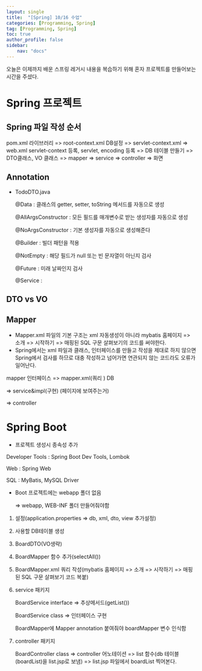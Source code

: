 ```yaml
---
layout: single
title:  "[Spring] 10/16 수업"
categories: [Programming, Spring]
tag: [Programming, Spring]
toc: true
author_profile: false
sidebar:
    nav: "docs"
---
```


 오늘은 이제까지 배운 스프링 레거시 내용을 복습하기 위해 혼자 프로젝트를 만들어보는 시간을 주셨다.

# Spring 프로젝트

## Spring 파일 작성 순서

pom.xml 라이브러리 => root-context.xml DB설정 => servlet-context.xml => web.xml servlet-context 등록, servlet, encoding 등록 => DB 테이블 만들기 => DTO클래스, VO 클래스 => mapper => service => controller => 화면



## Annotation

* TodoDTO.java

  @Data : 클래스의 getter, setter, toString 메서드를 자동으로 생성

  @AllArgsConstructor : 모든 필드를 매개변수로 받는 생성자를 자동으로 생성

  @NoArgsConstructor : 기본 생성자를 자동으로 생성해준다

  @Builder : 빌더 패턴을 적용

  @NotEmpty : 해당 필드가 null 또는 빈 문자열이 아닌지 검사

  @Future : 미래 날짜인지 검사
  
  @Service : 



## DTO vs VO

## Mapper

* Mapper.xml 파일의 기본 구조는 xml 자동생성이 아니라 mybatis 홈페이지 => 소개 => 시작하기 => 매핑된 SQL 구문 살펴보기의 코드를 써야한다.
* Spring에서는 xml 파일과 클래스, 인터페이스를 만들고 작성을 제대로 하지 않으면 Spring에서 검사를 하므로 대충 작성하고 넘어가면 연관되지 않는 코드라도 오류가 일어난다.



mapper 인터페이스 => mapper.xml(쿼리 )  DB

=> service&impl(구현) (페이지에 보여주는거)

=> controller

# Spring Boot

* 프로젝트 생성시 종속성 추가

Developer Tools : Spring Boot Dev Tools, Lombok

Web : Spring Web

SQL : MyBatis, MySQL Driver

* Boot 프로젝트에는 webapp 폴더 없음 

  => webapp, WEB-INF 폴더 만들어줘야함

1. 설정(application.properties => db, xml, dto, view 추가설정) 

2. 사용할 DB테이블 생성

3. BoardDTO(VO생략)

4. BoardMapper 함수 추가(selectAll())

5. BoardMapper.xml 쿼리 작성(mybatis 홈페이지 => 소개 => 시작하기 => 매핑된 SQL 구문 살펴보기 코드 복붙)

6. service 패키지 

   BoardService interface => 추상메서드(getList())

   BoardService class => 인터페이스 구현

   BoardMapper에 Mapper annotation 붙여줘야 boardMapper 변수 인식함

7. controller 패키지

   BoardController class => controller 어노테이션 => list 함수(db 테이블(boardList)을 list.jsp로 보냄) => list.jsp 파일에서 boardList 찍어본다.